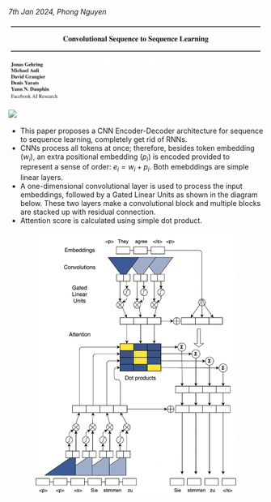 *7th Jan 2024, Phong Nguyen*

<div>
<p align="center">
  <img src="../figures/Convolutional Sequence to Sequence Learning-0.png" style="width:800px"/>
</p>

<a href='https://arxiv.org/abs/1705.03122'><img src='https://img.shields.io/badge/dynamic/json?url=https://api.semanticscholar.org/graph/v1/paper/43428880d75b3a14257c3ee9bda054e61eb869c0?fields=citationCount&query=citationCount&label=ICML%202017&prefix=citation%20'/></a>

</div>

- This paper proposes a CNN Encoder-Decoder architecture for sequence to sequence learning, completely get rid of RNNs.
- CNNs process all tokens at once; therefore, besides token embedding ($w_i$), an extra positional embedding ($p_i$) is encoded provided to represent a sense of order: $e_i=w_i+p_i$. Both emebddings are simple linear layers.
- A one-dimensional convolutional layer is used to process the input embeddings, followed by a Gated Linear Units as shown in the diagram below. These two layers make a convolutional block and multiple blocks are stacked up with residual connection.
- Attention score is calculated using simple dot product.

<p align="center">
  <img src="../figures/Convolutional Sequence to Sequence Learning-1.png" style="width:400px"/>
</p>